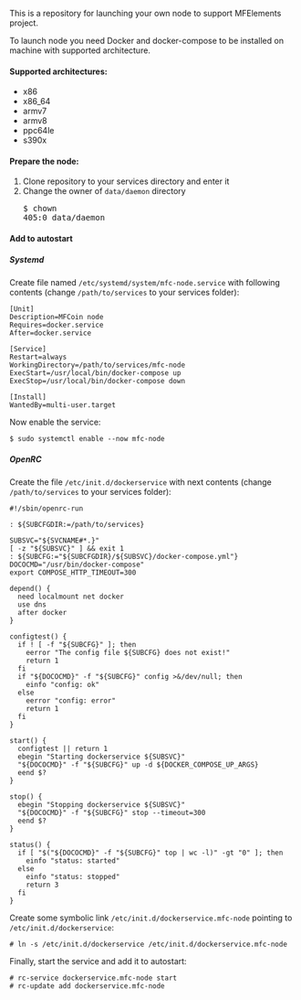 This is a repository for launching your own node to support MFElements project. 

To launch node you need Docker and docker-compose to be installed on machine with supported architecture.

#### Supported architectures:
* x86
* x86_64
* armv7
* armv8
* ppc64le
* s390x

#### Prepare the node:
1. Clone repository to your services directory and enter it
1. Change the owner of `data/daemon` directory <pre>$ chown 405:0 data/daemon</pre>

#### Add to autostart
##### Systemd

Create file named `/etc/systemd/system/mfc-node.service` with following contents (change `/path/to/services` to your services folder):

```
[Unit]
Description=MFCoin node
Requires=docker.service
After=docker.service

[Service]
Restart=always
WorkingDirectory=/path/to/services/mfc-node
ExecStart=/usr/local/bin/docker-compose up
ExecStop=/usr/local/bin/docker-compose down

[Install]
WantedBy=multi-user.target
```

Now enable the service:

```
$ sudo systemctl enable --now mfc-node
```

##### OpenRC

Create the file `/etc/init.d/dockerservice` with next contents (change `/path/to/services` to your services folder):

```
#!/sbin/openrc-run

: ${SUBCFGDIR:=/path/to/services}

SUBSVC="${SVCNAME#*.}"
[ -z "${SUBSVC}" ] && exit 1
: ${SUBCFG:="${SUBCFGDIR}/${SUBSVC}/docker-compose.yml"}
DOCOCMD="/usr/bin/docker-compose"
export COMPOSE_HTTP_TIMEOUT=300

depend() {
  need localmount net docker
  use dns
  after docker
}

configtest() {
  if ! [ -f "${SUBCFG}" ]; then
    eerror "The config file ${SUBCFG} does not exist!"
    return 1
  fi
  if "${DOCOCMD}" -f "${SUBCFG}" config >&/dev/null; then
    einfo "config: ok"
  else
    eerror "config: error"
    return 1
  fi
}

start() {
  configtest || return 1
  ebegin "Starting dockerservice ${SUBSVC}"
  "${DOCOCMD}" -f "${SUBCFG}" up -d ${DOCKER_COMPOSE_UP_ARGS}
  eend $?
}

stop() {
  ebegin "Stopping dockerservice ${SUBSVC}"
  "${DOCOCMD}" -f "${SUBCFG}" stop --timeout=300
  eend $?
}

status() {
  if [ "$("${DOCOCMD}" -f "${SUBCFG}" top | wc -l)" -gt "0" ]; then
    einfo "status: started"
  else
    einfo "status: stopped"
    return 3
  fi
}
```

Create some symbolic link `/etc/init.d/dockerservice.mfc-node` pointing to `/etc/init.d/dockerservice`:

```
# ln -s /etc/init.d/dockerservice /etc/init.d/dockerservice.mfc-node
```

Finally, start the service and add it to autostart:

```
# rc-service dockerservice.mfc-node start
# rc-update add dockerservice.mfc-node
```
